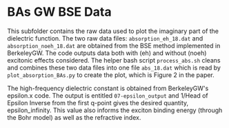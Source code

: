 # BAs GW BSE Data
This subfolder contains the raw data used to plot the imaginary part of the dielectric function. The two raw data files: `absorption_eh_18.dat` and `absorption_noeh_18.dat` are obtained from the BSE method implemented in BerkeleyGW. The code outputs data both with (eh) and without (noeh) excitonic effects considered. The helper bash script `process_abs.sh` cleans and combines these two data files into one file `abs_18.dat` which is read by `plot_absorption_BAs.py` to create the plot, which is Figure 2 in the paper. 

The high-frequency dielectric constant is obtained from BerkeleyGW's epsilon.x code. The output is entitled `07-epsilon_output` and 1/Head of Epsilon Inverse from the first q-point gives the desired quantity, epsilon\_infinity. This value also informs the exciton binding energy (through the Bohr model) as well as the refractive index.
